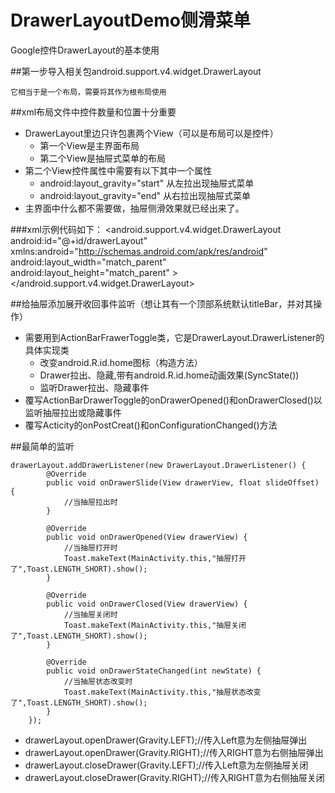 # DrawerLayoutDemo侧滑菜单
Google控件DrawerLayout的基本使用

##第一步导入相关包android.support.v4.widget.DrawerLayout
    
    它相当于是一个布局，需要将其作为根布局使用

##xml布局文件中控件数量和位置十分重要

* DrawerLayout里边只许包裹两个View（可以是布局可以是控件）
  * 第一个View是主界面布局
  * 第二个View是抽屉式菜单的布局
* 第二个View控件属性中需要有以下其中一个属性
  * android:layout_gravity="start" 从左拉出现抽屉式菜单
  * android:layout_gravity="end" 从右拉出现抽屉式菜单
* 主界面中什么都不需要做，抽屉侧滑效果就已经出来了。


###xml示例代码如下：
    <?xml version="1.0" encoding="utf-8"?>
    <android.support.v4.widget.DrawerLayout
        android:id="@+id/drawerLayout"
        xmlns:android="http://schemas.android.com/apk/res/android"
        android:layout_width="match_parent"
        android:layout_height="match_parent"
        >
        <!-- 主界面代码 -->
        <TextView
            android:layout_width="match_parent"
            android:layout_height="match_parent"
            android:gravity="center"
            android:text="Hello World!" />
        <!-- 抽屉侧滑代码 -->
        <LinearLayout
            android:layout_width="240dp"
            android:orientation="vertical"
            android:layout_gravity="start"
            android:layout_height="match_parent">
            <LinearLayout
                android:background="#ffffff"
                android:orientation="horizontal"
                android:layout_width="match_parent"
                android:layout_height="55dp">
                <TextView
                    android:text="水果"
                    android:layout_weight="1"
                    android:layout_width="0dp"
                    android:gravity="center"
                    android:layout_height="match_parent" />
                <View
                    android:background="#000000"
                    android:layout_width="1dp"
                    android:layout_marginLeft="1dp"
                    android:layout_marginRight="1dp"
                    android:layout_height="match_parent"/>
                <TextView
                    android:text="蔬菜"
                    android:gravity="center"
                    android:layout_weight="1"
                    android:layout_width="0dp"
                    android:layout_height="match_parent" />
            </LinearLayout>
            <GridView
                android:id="@+id/gridView"
                android:layout_width="240dp"
                android:layout_height="match_parent"
                android:background="#978e8e"
                android:numColumns="2"
                android:verticalSpacing="5dp"
                android:horizontalSpacing="5dp"
                />
        </LinearLayout>
    </android.support.v4.widget.DrawerLayout>

##给抽屉添加展开收回事件监听（想让其有一个顶部系统默认titleBar，并对其操作）
* 需要用到ActionBarFrawerToggle类，它是DrawerLayout.DrawerListener的具体实现类
    * 改变android.R.id.home图标（构造方法）
    * Drawer拉出、隐藏,带有android.R.id.home动画效果(SyncState())
    * 监听Drawer拉出、隐藏事件
* 覆写ActionBarDrawerToggle的onDrawerOpened()和onDrawerClosed()以监听抽屉拉出或隐藏事件
* 覆写Acticity的onPostCreat()和onConfigurationChanged()方法

##最简单的监听

    drawerLayout.addDrawerListener(new DrawerLayout.DrawerListener() {
            @Override
            public void onDrawerSlide(View drawerView, float slideOffset) {
                //当抽屉拉出时
            }

            @Override
            public void onDrawerOpened(View drawerView) {
                //当抽屉打开时
                Toast.makeText(MainActivity.this,"抽屉打开了",Toast.LENGTH_SHORT).show();
            }

            @Override
            public void onDrawerClosed(View drawerView) {
                //当抽屉关闭时
                Toast.makeText(MainActivity.this,"抽屉关闭了",Toast.LENGTH_SHORT).show();
            }

            @Override
            public void onDrawerStateChanged(int newState) {
                //当抽屉状态改变时
                Toast.makeText(MainActivity.this,"抽屉状态改变了",Toast.LENGTH_SHORT).show();
            }
        });

* drawerLayout.openDrawer(Gravity.LEFT);//传入Left意为左侧抽屉弹出
* drawerLayout.openDrawer(Gravity.RIGHT);//传入RIGHT意为右侧抽屉弹出
* drawerLayout.closeDrawer(Gravity.LEFT);//传入Left意为左侧抽屉关闭
* drawerLayout.closeDrawer(Gravity.RIGHT);//传入RIGHT意为右侧抽屉关闭
    
